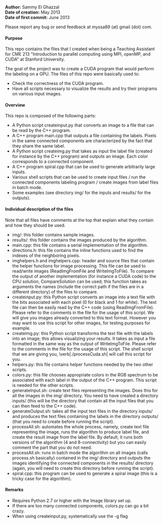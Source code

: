 **Author:** Sammy El Ghazzal  
**Date of creation:** May 2013  
**Date of first commit:** June 2013  

Please report any bug or send feedback at myssa89 (at) gmail (dot) com.  
#### Purpose  

This repo contains the files that I created when being a Teaching Assistant for CME 213 "Introduction to parallel computing using MPI, openMP, and CUDA" at Stanford University. 

The goal of the project was to create a CUDA program that would perform the labeling on a GPU. The files of this repo were basically used to: 
* Check the correctness of the CUDA program.
* Have all scripts necessary to visualize the results and try their programs on various input images.

#### Overview

This repo is composed of the following parts: 
* A Python script createinput.py that converts an image to a file that can be read by the C++ program.
* A C++ program main.cpp that outputs a file containing the labels. Pixels in the same connected components are characterized by the fact that they share the same label. 
* A Python script createimg.py that takes as input the label file (created for instance by the C++ program) and outputs an image. Each color corresponds to a connected component.
* A C++ program spiral.cpp that can be used to generate arbitrarily large inputs. 
* Various shell scripts that can be used to create input files / run the connected components labeling program / create images from label files in batch mode.
* Some examples (see directory img/ for the inputs and results/ for the outputs).

#### Individual description of the files

Note that all files have comments at the top that explain what they contain and how they should be used. 

* img/: this folder contains sample images.
* results/: this folder contains the images produced by the algorithm.
* main.cpp: this file contains a serial implementation of the algorithm.
* directions.h: this file contains the inline functions used to find the indexes of the neighboring pixels.
* imghelpers.h and imghelpers.cpp: header and source files that contain the helper functions for image processing. This file can be used to read/write images (ReadImgFromFile and WriteImgToFile). To compare the output of another implementation (for instance a CUDA code) to the CPU solution, CompareSolution can be used; this function takes as arguments the names (include the correct path if the files are in a different directory) of the files to compare. 
* createinput.py: this Python script converts an image into a text file with the bits associated with each pixel (0 for black and 1 for white). The text file can then be easily read by the C++ code (using ReadImgFromFile). Please refer to the comments 
in the file for the usage of this script. We will give you images already converted to this text format. However you may want to use this script for other images, for testing purposes for example.
* createimg.py: this Python script transforms the text file with the labels into an image; this allows visualizing your results. It takes as input a file 
formatted in the same way as the output of WriteImgToFile. Please refer to the comments 
in the file for the usage of this script. The shell script that we are giving you, \verb|./processCuda.sh| will call this script for you.
* helpers.py: this file contains helper functions needed by the two other scripts. 
* colors.py: this file chooses appropriate colors in the RGB spectrum to be associated with each label in the output of the C++ program. This script is needed for the other scripts.
* generateInput.sh: create text files representing the images. Does this for all the images in the img/ directory. You need to have created a directory inputs/ (this will be the directory that contain all the input files that you can then feed to the C++ code). 
* generateOutput.sh: takes all the input text files in the directory inputs/ and produces the text files containing the labels in the directory outputs/ (that you need to create before running the script). 
* processAll.sh: automates the whole process, namely, create text file representing the image, runs the algorithm to produce label file, and create the result image from the label file. By default, it runs both versions of the algorithm (4 and 8-connectivity) but you can easily comment the part that you do not need. 
* processAll.sh: runs in batch mode the algorithm on all images (calls process.sh basically) contained in the img/ directory and outputs the images identifying the connected components in the results/ directory (again, you will need to create this directory before running the script). 
* spiral.cpp: this program can be used to generate a spiral image (this is a tricky case for the algorithm).

#### Remarks  
* Requires Python 2.7 or higher with the Image library set up. 
* If there are too many connected components, colors.py can go a bit crazy. 
* When using createinput.py, systematically use the -g flag
